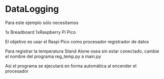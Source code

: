# DataLogging

Para este ejemplo sólo necesitamos

1x Breadboard
1xRaspberry Pi Pico


El objetivo es usar el Raspi Pico como procesador registrador de datos

Para registrar la temperatura Stand Alone osea sin estar conectado, cambie el nombre del programa reg_temp.py a main.py

Asi el programa se ejecutará en forma automática al encender el procesador
